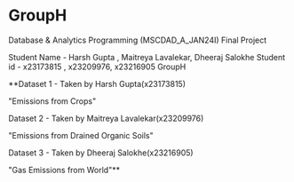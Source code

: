 # GroupH
Database &amp; Analytics Programming (MSCDAD_A_JAN24I) Final Project 

Student Name - Harsh Gupta , Maitreya Lavalekar, Dheeraj Salokhe 
Student id - x23173815 , x23209976, x23216905
GroupH

**Dataset 1 - Taken by Harsh Gupta(x23173815)

"Emissions from Crops"

Dataset 2 - Taken by Maitreya Lavalekar(x23209976)

"Emissions from Drained Organic Soils"

Dataset 3 - Taken by Dheeraj Salokhe(x23216905)

"Gas Emissions from World"**

#
